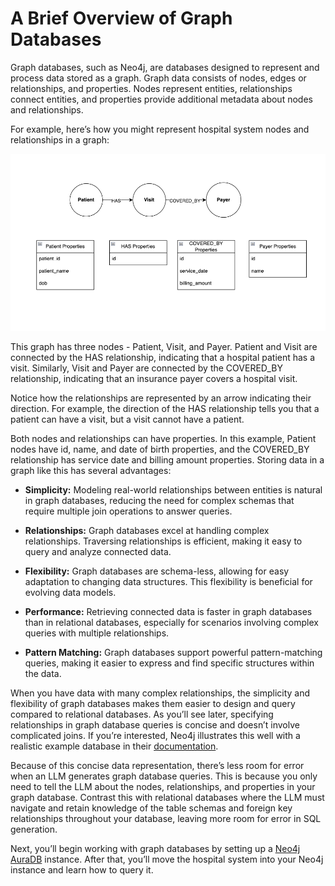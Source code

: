 # A Brief Overview of Graph Databases

Graph databases, such as Neo4j, are databases designed to represent and process data stored as a graph. Graph data consists of nodes, edges or relationships, and properties. Nodes represent entities, relationships connect entities, and properties provide additional metadata about nodes and relationships.

For example, here’s how you might represent hospital system nodes and relationships in a graph:

![over view](../assets/graphdb.png 'Hospital system graph')

This graph has three nodes - Patient, Visit, and Payer. Patient and Visit are connected by the HAS relationship, indicating that a hospital patient has a visit. Similarly, Visit and Payer are connected by the COVERED_BY relationship, indicating that an insurance payer covers a hospital visit.

Notice how the relationships are represented by an arrow indicating their direction. For example, the direction of the HAS relationship tells you that a patient can have a visit, but a visit cannot have a patient.

Both nodes and relationships can have properties. In this example, Patient nodes have id, name, and date of birth properties, and the COVERED_BY relationship has service date and billing amount properties. Storing data in a graph like this has several advantages:

- **Simplicity:** Modeling real-world relationships between entities is natural in graph databases, reducing the need for complex schemas that require multiple join operations to answer queries.

- **Relationships:** Graph databases excel at handling complex relationships. Traversing relationships is efficient, making it easy to query and analyze connected data.

- **Flexibility:** Graph databases are schema-less, allowing for easy adaptation to changing data structures. This flexibility is beneficial for evolving data models.

- **Performance:** Retrieving connected data is faster in graph databases than in relational databases, especially for scenarios involving complex queries with multiple relationships.

- **Pattern Matching:** Graph databases support powerful pattern-matching queries, making it easier to express and find specific structures within the data.

When you have data with many complex relationships, the simplicity and flexibility of graph databases makes them easier to design and query compared to relational databases. As you’ll see later, specifying relationships in graph database queries is concise and doesn’t involve complicated joins. If you’re interested, Neo4j illustrates this well with a realistic example database in their [documentation](https://neo4j.com/developer/cypher/guide-sql-to-cypher/).

Because of this concise data representation, there’s less room for error when an LLM generates graph database queries. This is because you only need to tell the LLM about the nodes, relationships, and properties in your graph database. Contrast this with relational databases where the LLM must navigate and retain knowledge of the table schemas and foreign key relationships throughout your database, leaving more room for error in SQL generation.

Next, you’ll begin working with graph databases by setting up a [Neo4j AuraDB](https://neo4j.com/cloud/aura-free/) instance. After that, you’ll move the hospital system into your Neo4j instance and learn how to query it.
